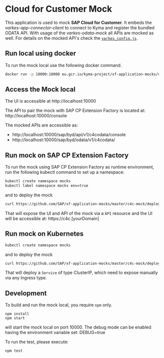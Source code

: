 
# Cloud for Customer Mock

This application is used to mock **SAP Cloud for Customer**. It embeds the *varkes-app-connector-client* to connect to Kyma and register the bundled ODATA API. With usage of the *varkes-odata-mock* all APIs are mocked as well. For details on the mocked API's check the [`varkes_config.js`](varkes_config.js).

## Run local using docker
To run the mock local use the following docker command.

```bash
docker run -p 10000:10000 eu.gcr.io/kyma-project/xf-application-mocks/c4c-mock:latest
```

## Access the Mock local
The UI is accessible at http://localhost:10000

The API to pair the mock with SAP CP Extension Factory is located at: http://localhost:10000/console

The mocked APIs are accessible as:
- http://localhost:10000/sap/byd/api/v1/c4codata/console
- http://localhost:10000/sap/byd/odata/v1/c4codata/

## Run mock on SAP CP Extension Factory

To run the mock using SAP CP Extension Factory as runtime environment, run the following kubectl command to set up a namespace:

```bash
kubectl create namespace mocks
kubectl label namespace mocks env=true
```

and to deploy the mock
```bash
curl https://github.com/SAP/xf-application-mocks/master/c4c-mock/deployment/xf.yaml | kubectl apply -n mocks -f -
```

That will expose the UI and API of the mock via a `ÀPI` resource and the UI will be accessible at: https://c4c.[yourDomain]

## Run mock on Kubernetes
```bash
kubectl create namespace mocks
```

and to deploy the mock
```bash
curl https://github.com/SAP/xf-application-mocks/master/c4c-mock/deployment/k8s.yaml | kubectl apply -n mocks -f -
```

That will deploy a `Service` of type ClusterIP, which need to expose manually via any Ingress type.

## Development

To build and run the mock local, you require `npm` only.

```
npm install
npm start
```
will start the mock local on port 10000.
The debug mode can be enabled having the environment variable set: DEBUG=true

To run the test, please execute:
```
npm test
```